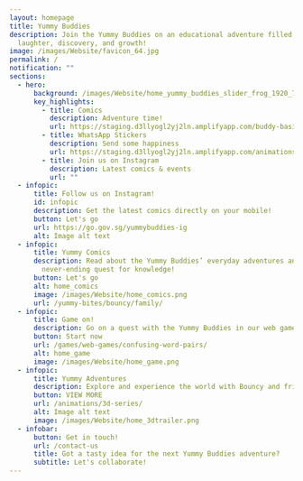 ```yaml
---
layout: homepage
title: Yummy Buddies
description: Join the Yummy Buddies on an educational adventure filled with
  laughter, discovery, and growth!
image: /images/Website/favicon_64.jpg
permalink: /
notification: ""
sections:
  - hero:
      background: /images/Website/home_yummy_buddies_slider_frog_1920_720.jpg
      key_highlights:
        - title: Comics
          description: Adventure time!
          url: https://staging.d3llyogl2yj2ln.amplifyapp.com/buddy-basics/round/
        - title: WhatsApp Stickers
          description: Send some happiness
          url: https://staging.d3llyogl2yj2ln.amplifyapp.com/animations/animated-stickers/
        - title: Join us on Instagram
          description: Latest comics & events
          url: ""
  - infopic:
      title: Follow us on Instagram!
      id: infopic
      description: Get the latest comics directly on your mobile!
      button: Let's go
      url: https://go.gov.sg/yummybuddies-ig
      alt: Image alt text
  - infopic:
      title: Yummy Comics
      description: Read about the Yummy Buddies’ everyday adventures and their
        never-ending quest for knowledge!
      button: Let's go
      alt: home_comics
      image: /images/Website/home_comics.png
      url: /yummy-bites/bouncy/family/
  - infopic:
      title: Game on!
      description: Go on a quest with the Yummy Buddies in our web game series on SLS!
      button: Start now
      url: /games/web-games/confusing-word-pairs/
      alt: home_game
      image: /images/Website/home_game.png
  - infopic:
      title: Yummy Adventures
      description: Explore and experience the world with Bouncy and friends!
      button: VIEW MORE
      url: /animations/3d-series/
      alt: Image alt text
      image: /images/Website/home_3dtrailer.png
  - infobar:
      button: Get in touch!
      url: /contact-us
      title: Got a tasty idea for the next Yummy Buddies adventure?
      subtitle: Let's collaborate!
---
```

